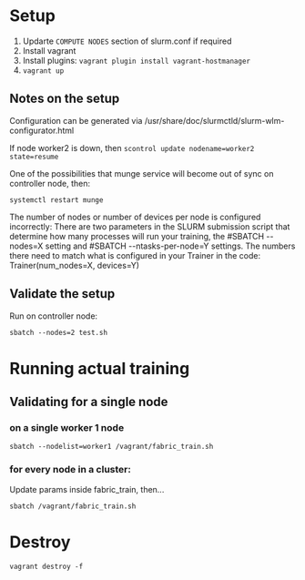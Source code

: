 # Setup

1. Updarte `COMPUTE NODES` section of slurm.conf if required
2. Install vagrant
3. Install plugins: `vagrant plugin install vagrant-hostmanager`
4. `vagrant up`


## Notes on the setup

Configuration can be generated via /usr/share/doc/slurmctld/slurm-wlm-configurator.html

If node worker2 is down, then `scontrol update nodename=worker2 state=resume`

One of the possibilities that munge service will become out of sync on controller node, then:

    systemctl restart munge

The number of nodes or number of devices per node is configured incorrectly: There are two parameters in the SLURM submission script that determine how many processes will run your training, the #SBATCH --nodes=X setting and #SBATCH --ntasks-per-node=Y settings. The numbers there need to match what is configured in your Trainer in the code: Trainer(num_nodes=X, devices=Y)

## Validate the setup

Run on controller node:

    sbatch --nodes=2 test.sh

# Running actual training

## Validating for a single node

### on a single worker 1 node

    sbatch --nodelist=worker1 /vagrant/fabric_train.sh

### for every node in a cluster:

Update params inside fabric_train, then...

    sbatch /vagrant/fabric_train.sh

# Destroy

    vagrant destroy -f    
